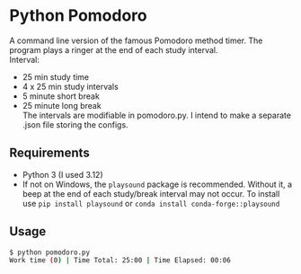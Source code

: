 # Python Pomodoro
A command line version of the famous Pomodoro method timer. The program plays a ringer at the end of each study interval.  
Interval:
- 25 min study time
- 4 x 25 min study intervals
- 5 minute short break
- 25 minute long break  
The intervals are modifiable in pomodoro.py. I intend to make a separate .json file storing the configs.

## Requirements
- Python 3 (I used 3.12)
- If not on Windows, the `playsound` package is recommended. Without it, a beep at the end of each study/break interval may not occur. To install use `pip install playsound` or `conda install conda-forge::playsound`

## Usage
```Bash
$ python pomodoro.py
Work time (0) | Time Total: 25:00 | Time Elapsed: 00:06
```